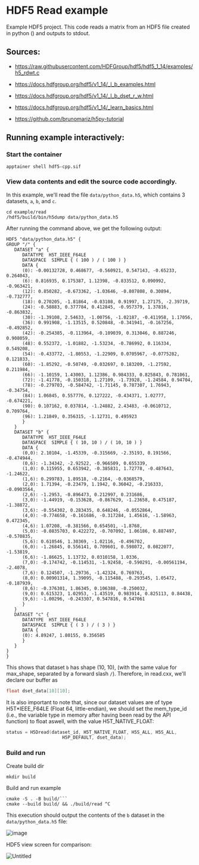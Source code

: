 # HDF5 Read example

Example HDF5 project. This code reads a matrix from an HDF5 file created in python () and outputs to stdout.

## Sources:

- https://raw.githubusercontent.com/HDFGroup/hdf5/hdf5_1_14/examples/h5_rdwt.c
- https://docs.hdfgroup.org/hdf5/v1_14/_l_b_examples.html
- https://docs.hdfgroup.org/hdf5/v1_14/_l_b_dset_r_w.html
- https://docs.hdfgroup.org/hdf5/v1_14/_learn_basics.html

- https://github.com/brunomariz/h5py-tutorial

## Running example interactively:

### Start the container

```
apptainer shell hdf5-cpp.sif
```

### View data contents and edit the source code accordingly.

In this example, we'll read the file `data/python_data.h5`, which contains 3 datasets, `a`, `b`, and `c`.

```
cd example/read
/hdf5/build/bin/h5dump data/python_data.h5
```

After running the command above, we get the following output:

```
HDF5 "data/python_data.h5" {
GROUP "/" {
   DATASET "a" {
      DATATYPE  H5T_IEEE_F64LE
      DATASPACE  SIMPLE { ( 100 ) / ( 100 ) }
      DATA {
      (0): -0.00132728, 0.468677, -0.560921, 0.547143, -0.65233, 0.264043,
      (6): 0.816935, 0.175387, 1.12398, -0.833512, 0.090992, -0.963421,
      (12): 0.850282, -0.673362, -1.03646, -0.807808, 0.30894, -0.732777,
      (18): 0.270205, -1.81864, -0.03108, 0.91997, 1.27175, -2.39719,
      (24): -0.58883, 0.377784, 0.412845, -0.957379, 1.37816, -0.863832,
      (30): -1.39108, 2.54633, -1.00756, -1.02187, -0.411958, 1.17056,
      (36): 0.991908, -1.13515, 0.520848, -0.341941, -0.167256, -0.492852,
      (42): -0.254385, -0.113964, -0.109039, 0.313046, 0.887246, 0.908059,
      (48): 0.552372, -1.01882, -1.53234, -0.786992, 0.116334, 0.549208,
      (54): -0.433772, -1.80553, -1.22909, 0.0705967, -0.0775282, 0.121833,
      (60): -1.85292, -0.50749, -0.032697, 0.183209, -1.27592, 0.211984,
      (66): -1.10159, 1.43003, 1.12386, 0.984333, 0.825843, 0.781061,
      (72): -1.41778, -0.150318, 1.27109, -1.73928, -1.24584, 0.94704,
      (78): -0.279703, -0.584742, -1.71145, 0.787307, 1.76943, -0.34754,
      (84): 1.06845, 0.557776, 0.127222, -0.434371, 1.02777, -0.674221,
      (90): 0.107162, 0.037814, -1.24882, 2.43483, -0.0610712, 0.709764,
      (96): 1.21849, 0.356315, -1.12731, 0.495923
      }
   }
   DATASET "b" {
      DATATYPE  H5T_IEEE_F64LE
      DATASPACE  SIMPLE { ( 10, 10 ) / ( 10, 10 ) }
      DATA {
      (0,0): 2.10104, -1.45339, -0.315669, -2.35193, 0.191566, -0.474944,
      (0,6): -1.34342, -2.92522, -0.966509, 0.655339,
      (1,0): 0.115955, 0.653942, -0.385831, 1.72778, -0.487643, -1.24622,
      (1,6): 0.299783, 1.89518, -0.2164, -0.0368579,
      (2,0): 1.71394, -0.23479, 1.1942, 0.36042, -0.216333, -0.0903564,
      (2,6): -1.2953, -0.896473, 0.212997, 0.231686,
      (3,0): -1.44919, -0.153628, -0.867629, -1.23658, 0.475187, -1.38872,
      (3,6): -0.554302, 0.283435, 0.648246, -0.0552864,
      (4,0): -0.774658, -0.161686, -0.317284, 1.45616, -1.58963, 0.472345,
      (4,6): 1.07208, -0.381566, 0.654501, -1.8768,
      (5,0): -0.0835703, 0.422272, -0.707092, 1.06186, 0.887497, -0.570835,
      (5,6): 0.610546, 1.30369, -1.02116, -0.496702,
      (6,0): -1.26845, 0.556141, 0.709601, 0.598072, 0.0822077, -1.53819,
      (6,6): -1.86625, 1.13732, 0.0310158, 1.0336,
      (7,0): -0.174742, -0.114531, -1.92458, -0.590291, -0.00561194, -2.4078,
      (7,6): 0.124507, -1.29736, -1.42324, 0.769763,
      (8,0): 0.00901314, 1.39095, -0.115488, -0.293545, 1.05472, -0.187939,
      (8,6): -0.376301, 1.86345, 0.106388, -0.250032,
      (9,0): 0.615323, 1.02953, -1.43519, 0.983914, 0.825113, 0.84438,
      (9,6): -1.00296, -0.243307, 0.547816, 0.547061
      }
   }
   DATASET "c" {
      DATATYPE  H5T_IEEE_F64LE
      DATASPACE  SIMPLE { ( 3 ) / ( 3 ) }
      DATA {
      (0): 4.89247, 1.80155, 0.356585
      }
   }
}
}
```

This shows that dataset `b` has shape (10, 10), (with the same value for max_shape, separated by a forward slash `/`). Therefore, in read.cxx, we'll declare our buffer as

```c
float dset_data[10][10];
```

It is also important to note that, since our dataset values are of type H5T\*IEEE_F64LE (Float 64, little-endian), we should set the mem_type_id (i.e., the variable type in memory after having been read by the API function) to float aswell, with the value H5T_NATIVE_FLOAT:

```c
status = H5Dread(dataset_id, H5T_NATIVE_FLOAT, H5S_ALL, H5S_ALL,
                     H5P_DEFAULT, dset_data);
```

### Build and run

Create build dir

```
mkdir build
```

Build and run example

````
cmake -S . -B build/```
cmake --build build/ && ./build/read ^C
````

This execution should output the contents of the `b` dataset in the `data/python_data.h5` file:

![image](https://github.com/brunomariz/hdf5-cpp/assets/48870924/5e005397-907f-4cf3-b164-ec5a29d43efd)

HDF5 view screen for comparison:

![Untitled](https://github.com/brunomariz/hdf5-cpp/assets/48870924/a0ada5c0-c2e0-4b4c-932b-706bcd9618b0)

